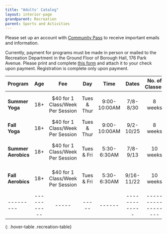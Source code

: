 ```yaml
---
title: "Adults' Catalog"
layout: interior-page
grandparent: Recreation
parent: Sports and Activities
---
```


Please set up an account with [Community Pass]({{site.data.links.community-pass.href}}) to receive important emails and information. 

Currently, payment for programs must be made in person or mailed to the Recreation Department in the Ground Floor of Borough Hall, 176 Park Avenue.  Please print and complete [this form](https://storage.googleapis.com/static.rutherford-nj.com/recreation/Recreation_ProgramRegistration.pdf) and attach it to your check upon payment. Registration is complete only upon payment. 

| Program | Age | Fee |	Day | Time | Dates |	No. of Classes | Location |
|:--------|:---------:|:---:|:---:|:----:|:-------------:|:---------:|:--------:|
| **Summer Yoga** | 18+ | $40 for 1 Class/Week Per Session | Tues & Thur | 9:00-10:00AM | 7/8-8/30 | 8 weeks |  Meet at Tryon Field entrance |
| **Fall Yoga**   | 18+ | $40 for 1 Class/Week Per Session | Tues & Thur | 9:00-10:00AM | 9/2-10/25 | 8 weeks |  TBD |
| **Summer Aerobics** | 18+ | $40 for 1 Class/Week Per Session | Tues & Fri | 5:30-6:30AM  |  7/8-9/13  | 10 weeks | Tamblyn Field Civic Center |
| **Fall Aerobics** | 18+ | $40 for 1 Class/Week Per Session | Tues & Fri | 5:30-6:30AM  |  9/16-11/22  | 10 weeks | Tamblyn Field Civic Center |
|---------|-----------|-----|-----|------|-------------|------------------|-------------------|----------|
{: .hover-table .recreation-table}
